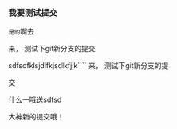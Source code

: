 
### 我要测试提交
`是的`啊去



来， 测试下git新分支的提交













sdfsdfklsjdlfkjsdlkfjlk````
来， 测试下git新分支的提


交



什么一哦送sdfsd 


大神新的提交哦！
